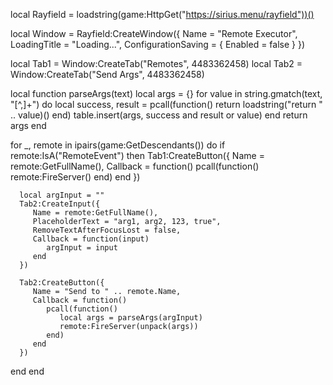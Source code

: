 local Rayfield = loadstring(game:HttpGet("https://sirius.menu/rayfield"))()

local Window = Rayfield:CreateWindow({
   Name = "Remote Executor",
   LoadingTitle = "Loading...",
   ConfigurationSaving = {
      Enabled = false
   }
})

local Tab1 = Window:CreateTab("Remotes", 4483362458)
local Tab2 = Window:CreateTab("Send Args", 4483362458)

local function parseArgs(text)
   local args = {}
   for value in string.gmatch(text, "[^,]+") do
      local success, result = pcall(function()
         return loadstring("return " .. value)()
      end)
      table.insert(args, success and result or value)
   end
   return args
end

for _, remote in ipairs(game:GetDescendants()) do
   if remote:IsA("RemoteEvent") then
      Tab1:CreateButton({
         Name = remote:GetFullName(),
         Callback = function()
            pcall(function()
               remote:FireServer()
            end)
         end
      })

      local argInput = ""
      Tab2:CreateInput({
         Name = remote:GetFullName(),
         PlaceholderText = "arg1, arg2, 123, true",
         RemoveTextAfterFocusLost = false,
         Callback = function(input)
            argInput = input
         end
      })

      Tab2:CreateButton({
         Name = "Send to " .. remote.Name,
         Callback = function()
            pcall(function()
               local args = parseArgs(argInput)
               remote:FireServer(unpack(args))
            end)
         end
      })
   end
end

